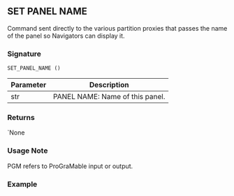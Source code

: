 ## SET PANEL NAME

Command sent directly to the various partition proxies that passes the name of the panel so Navigators can display it. 


### Signature

`SET_PANEL_NAME ()`


| Parameter | Description |
| --- | --- |
| str | PANEL NAME: Name of this panel. |


### Returns

\`None


### Usage Note

PGM refers to ProGraMable input or output.


### Example